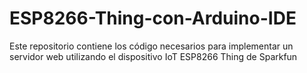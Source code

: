 # ESP8266-Thing-con-Arduino-IDE
Este repositorio contiene los código necesarios para implementar un servidor web utilizando el dispositivo IoT ESP8266 Thing de Sparkfun
